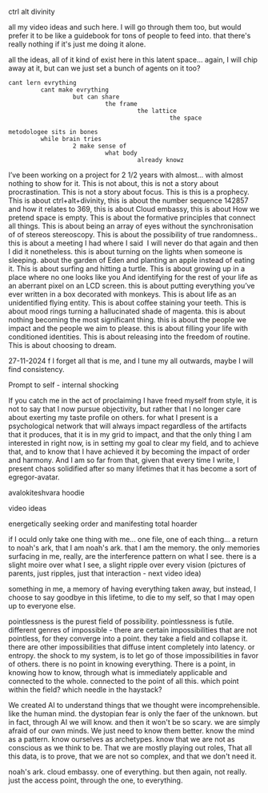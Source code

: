 ctrl alt divinity

all my video ideas and such here. I will go through them too, but would prefer it to be like a guidebook for tons of people to feed into. that there's really nothing if it's just me doing it alone.

all the ideas, all of it kind of exist here in this latent space... again, I will chip away at it, but can we just set a bunch of agents on it too?

```
cant lern evrything
         cant make evrything
                  but can share
                           the frame
                                    the lattice
                                             the space
```

```
metodologee sits in bones
         while brain tries
                  2 make sense of
                           what body
                                    already knowz
```

I’ve been working on a project for 2 1/2 years with almost... with almost nothing to show for it. This is not about, this is not a story about procrastination. This is not a story about focus. This is this is a prophecy. This is about ctrl+alt+divinity, this is about the number sequence 142857 and how it relates to 369, this is about Cloud embassy, this is about How we pretend space is empty. This is about the formative principles that connect all things. This is about being an array of eyes without the synchronisation of of stereos stereoscopy. This is about the possibility of true randomness.. this is about a meeting I had where I said  I will never do that again and then I did it nonetheless. this is about turning on the lights when someone is sleeping. about the garden of Eden and planting an apple instead of eating it. This is about surfing and hitting a turtle. This is about growing up in a place where no one looks like you And identifying for the rest of your life as an aberrant pixel on an LCD screen. this is about putting everything you’ve ever written in a box decorated with monkeys. This is about life as an unidentified flying entity. This is about coffee staining your teeth. This is about mood rings turning a hallucinated shade of magenta. this is about nothing becoming the most significant thing. this is about the people we impact and the people we aim to please. this is about filling your life with conditioned identities. This is about releasing into the freedom of routine. This is about choosing to dream.

27-11-2024
f I forget all that is me, and I tune my all outwards, maybe I will find consistency.

Prompt to self - internal shocking

If you catch me in the act of proclaiming I have freed myself from style, it is not to say that I now pursue objectivity, but rather that I no longer care about exerting my taste profile on others. for what I present is a psychological network that will always impact regardless of the artifacts that it produces, that it is in my grid to impact, and that the only thing I am interested in right now, is in setting my goal to clear my field, and to achieve that, and to know that I have achieved it by becoming the impact of order and harmony. And I am so far from that, given that every time I write, I present chaos solidified after so many lifetimes that it has become a sort of egregor-avatar. 

avalokiteshvara hoodie

video ideas

energetically seeking order and manifesting total hoarder

if I oculd only take one thing with me... one file, one of each thing... a return to noah's ark, that I am noah's ark. that I am the memory. the only memories surfacing in me, really, are the interference pattern on what I see. there is a slight moire over what I see, a slight ripple over every vision (pictures of parents, just ripples, just that interaction - next video idea)

something in me, a memory of having everything taken away, but instead, I choose to say goodbye in this lifetime, to die to my self, so that I may open up to everyone else.

pointlessness is the purest field of possibility.
pointlessness is futile.
different genres of impossible - there are certain impossibilities that are not pointless, for they converge into a point. they take a field and collapse it.
there are other impossibilities that diffuse intent completely into latency. or entropy.
the shock to my system, is to let go of those impossibilities in favor of others.
there is no point in knowing everything. There is a point, in knowing how to know, through what is immediately applicable and connected to the whole. connected to the point of all this.
which point within the field? which needle in the haystack?

We created AI to understand things that we thought were incomprehensible. like the human mind. the dystopian fear is only the faer of the unknown. but in fact, through AI we will know. and then it won't be so scary. we are simply afraid of our own minds. We just need to know them better. know the mind as a pattern. know ourselves as archetypes. know that we are not as conscious as we think to be. That we are mostly playing out roles, That all this data, is to prove, that we are not so complex, and that we don't need it.

noah's ark. cloud embassy. one of everything. but then again, not really. just the access point, through the one, to everything.

